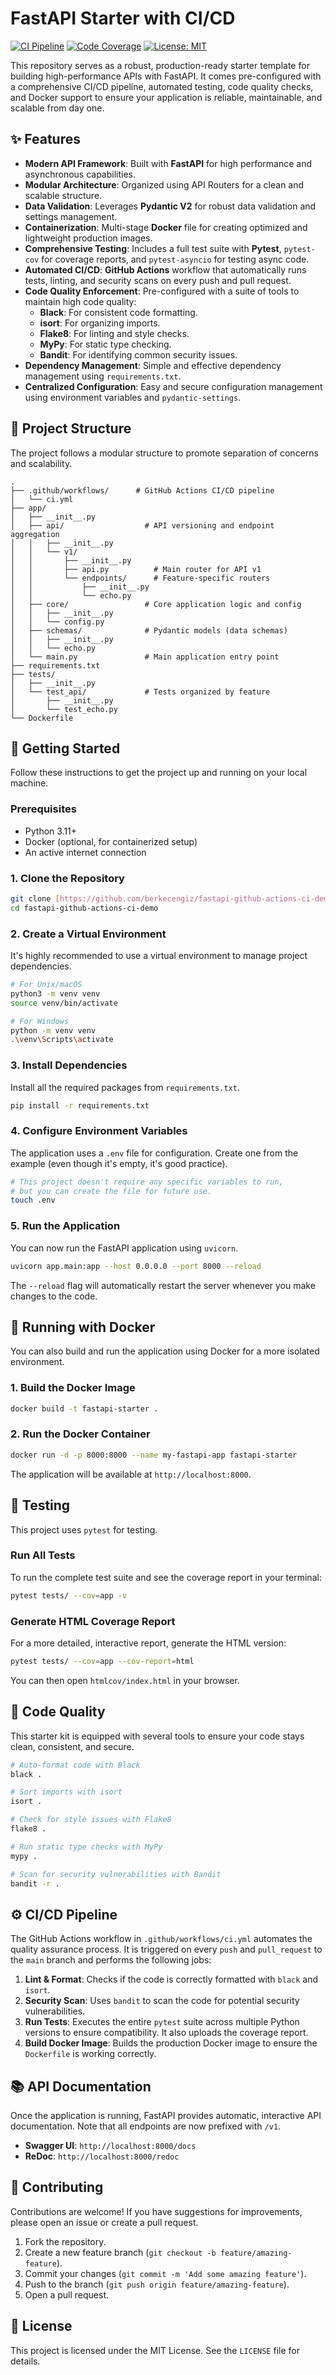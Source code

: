 # FastAPI Starter with CI/CD

[![CI Pipeline](https://github.com/berkecengiz/fastapi-github-actions-ci-demo/actions/workflows/ci.yml/badge.svg)](https://github.com/berkecengiz/fastapi-github-actions-ci-demo/actions/workflows/ci.yml)
[![Code Coverage](https://img.shields.io/badge/coverage-100%25-brightgreen)](https://github.com/berkecengiz/fastapi-github-actions-ci-demo/actions/workflows/ci.yml)
[![License: MIT](https://img.shields.io/badge/License-MIT-yellow.svg)](https://opensource.org/licenses/MIT)

This repository serves as a robust, production-ready starter template for building high-performance APIs with FastAPI. It comes pre-configured with a comprehensive CI/CD pipeline, automated testing, code quality checks, and Docker support to ensure your application is reliable, maintainable, and scalable from day one.

## ✨ Features

* **Modern API Framework**: Built with **FastAPI** for high performance and asynchronous capabilities.
* **Modular Architecture**: Organized using API Routers for a clean and scalable structure.
* **Data Validation**: Leverages **Pydantic V2** for robust data validation and settings management.
* **Containerization**: Multi-stage **Docker** file for creating optimized and lightweight production images.
* **Comprehensive Testing**: Includes a full test suite with **Pytest**, `pytest-cov` for coverage reports, and `pytest-asyncio` for testing async code.
* **Automated CI/CD**: **GitHub Actions** workflow that automatically runs tests, linting, and security scans on every push and pull request.
* **Code Quality Enforcement**: Pre-configured with a suite of tools to maintain high code quality:
    * **Black**: For consistent code formatting.
    * **isort**: For organizing imports.
    * **Flake8**: For linting and style checks.
    * **MyPy**: For static type checking.
    * **Bandit**: For identifying common security issues.
* **Dependency Management**: Simple and effective dependency management using `requirements.txt`.
* **Centralized Configuration**: Easy and secure configuration management using environment variables and `pydantic-settings`.

## 📂 Project Structure

The project follows a modular structure to promote separation of concerns and scalability.

```
.
├── .github/workflows/      # GitHub Actions CI/CD pipeline
│   └── ci.yml
├── app/
│   ├── __init__.py
│   ├── api/                  # API versioning and endpoint aggregation
│   │   ├── __init__.py
│   │   └── v1/
│   │       ├── __init__.py
│   │       ├── api.py          # Main router for API v1
│   │       └── endpoints/      # Feature-specific routers
│   │           ├── __init__.py
│   │           └── echo.py
│   ├── core/                 # Core application logic and config
│   │   ├── __init__.py
│   │   └── config.py
│   ├── schemas/              # Pydantic models (data schemas)
│   │   ├── __init__.py
│   │   └── echo.py
│   └── main.py               # Main application entry point
├── requirements.txt
├── tests/
│   ├── __init__.py
│   └── test_api/             # Tests organized by feature
│       ├── __init__.py
│       └── test_echo.py
└── Dockerfile
```

## 🚀 Getting Started

Follow these instructions to get the project up and running on your local machine.

### Prerequisites

* Python 3.11+
* Docker (optional, for containerized setup)
* An active internet connection

### 1. Clone the Repository

```bash
git clone [https://github.com/berkecengiz/fastapi-github-actions-ci-demo.git](https://github.com/berkecengiz/fastapi-github-actions-ci-demo.git)
cd fastapi-github-actions-ci-demo
```

### 2. Create a Virtual Environment

It's highly recommended to use a virtual environment to manage project dependencies.

```bash
# For Unix/macOS
python3 -m venv venv
source venv/bin/activate

# For Windows
python -m venv venv
.\venv\Scripts\activate
```

### 3. Install Dependencies

Install all the required packages from `requirements.txt`.

```bash
pip install -r requirements.txt
```

### 4. Configure Environment Variables

The application uses a `.env` file for configuration. Create one from the example (even though it's empty, it's good practice).

```bash
# This project doesn't require any specific variables to run,
# but you can create the file for future use.
touch .env
```

### 5. Run the Application

You can now run the FastAPI application using `uvicorn`.

```bash
uvicorn app.main:app --host 0.0.0.0 --port 8000 --reload
```

The `--reload` flag will automatically restart the server whenever you make changes to the code.

## 🐳 Running with Docker

You can also build and run the application using Docker for a more isolated environment.

### 1. Build the Docker Image

```bash
docker build -t fastapi-starter .
```

### 2. Run the Docker Container

```bash
docker run -d -p 8000:8000 --name my-fastapi-app fastapi-starter
```

The application will be available at `http://localhost:8000`.

## 🧪 Testing

This project uses `pytest` for testing.

### Run All Tests

To run the complete test suite and see the coverage report in your terminal:

```bash
pytest tests/ --cov=app -v
```

### Generate HTML Coverage Report

For a more detailed, interactive report, generate the HTML version:

```bash
pytest tests/ --cov=app --cov-report=html
```

You can then open `htmlcov/index.html` in your browser.

## 🎨 Code Quality

This starter kit is equipped with several tools to ensure your code stays clean, consistent, and secure.

```bash
# Auto-format code with Black
black .

# Sort imports with isort
isort .

# Check for style issues with Flake8
flake8 .

# Run static type checks with MyPy
mypy .

# Scan for security vulnerabilities with Bandit
bandit -r .
```

## ⚙️ CI/CD Pipeline

The GitHub Actions workflow in `.github/workflows/ci.yml` automates the quality assurance process. It is triggered on every `push` and `pull_request` to the `main` branch and performs the following jobs:

1.  **Lint & Format**: Checks if the code is correctly formatted with `black` and `isort`.
2.  **Security Scan**: Uses `bandit` to scan the code for potential security vulnerabilities.
3.  **Run Tests**: Executes the entire `pytest` suite across multiple Python versions to ensure compatibility. It also uploads the coverage report.
4.  **Build Docker Image**: Builds the production Docker image to ensure the `Dockerfile` is working correctly.

## 📚 API Documentation

Once the application is running, FastAPI provides automatic, interactive API documentation. Note that all endpoints are now prefixed with `/v1`.

* **Swagger UI**: `http://localhost:8000/docs`
* **ReDoc**: `http://localhost:8000/redoc`

## 🤝 Contributing

Contributions are welcome! If you have suggestions for improvements, please open an issue or create a pull request.

1.  Fork the repository.
2.  Create a new feature branch (`git checkout -b feature/amazing-feature`).
3.  Commit your changes (`git commit -m 'Add some amazing feature'`).
4.  Push to the branch (`git push origin feature/amazing-feature`).
5.  Open a pull request.

## 📄 License

This project is licensed under the MIT License. See the `LICENSE` file for details.
